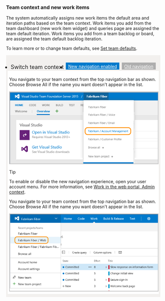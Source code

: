 <a id="new-work-items"></a>

### Team context and new work items  

The system automatically assigns new work items the default area and iteration paths based on the team context. Work items you add from the team dashboard (new work item widget) and queries page are assigned the team default iteration. Work items you add from a team backlog or board, are assigned the team default backlog iteration.  

To learn more or to change team defaults, see [Set team defaults](../scale/set-team-defaults.md).  


<div style="background-color: #f2f0ee;padding-top:10px;padding-bottom:10px;">

<ul class="nav nav-pills" style="padding-right:15px;padding-left:15px;padding-bottom:5px;vertical-align:top;font-size:18px;">
<li style="float:left;" data-toggle="collapse" data-target="#open-team-context">Switch team context</li>
<li style="float: right;"><a style="max-width: 374px;min-width: 120px;vertical-align: top;background-color:#AEAEAE;margin: 0px 0px 0px 8px;min-width:90px;color: #fff;border: solid 2px #AEAEAE;border-radius: 0;padding: 2px 6px 0px 6px;outline-style:none;height:32px;font-size:14px;font-weight:400" data-toggle="pill" href="#old-nav">Old navigation</a></li>
<li class="active" style="float: right"><a style="max-width: 374px;min-width: 120px;vertical-align: top;background-color:#007acc;margin: 0px 0px 0px 0px;min-width:90px;color: #fff;border: solid 2px #007acc;border-radius: 0;padding: 2px 6px 0px 6px;outline-style:none;height:32px;font-size:14px;font-weight:400" data-toggle="pill" href="#new-nav">New navigation enabled</a></li>

</ul>
 
<div id="open-team-context" class="tab-content collapse in fade" style="background-color: #ffffff;margin-left:5px;margin-right:5px;padding: 5px 5px 5px 5px;">

<div id="old-nav" class="tab-pane fade"> 

<p>You navigate to your team context from the top navigation bar as shown. Choose Browse All if the name you want doesn't appear in the list. </p>

<img src="../backlogs/_img/switch-team-project-2.png" alt="Backlog page, old nav, switch team context" style="border: 2px solid #C3C3C3;" />  


</div>

<div id="new-nav" class="tab-pane fade in active"> 

>[!TIP]  
>To enable or disable the new navigation experience, open your user account menu. For more information, see [Work in the web portal, Admin context](../../connect/work-web-portal.md?toc=/vsts/user-guide/toc.json&bc=/vsts/user-guide/breadcrumb/toc.json#admin-context).   

<p>You navigate to your team context from the top navigation bar as shown. Choose Browse All if the name you want doesn't appear in the list. </p>

<img src="../_shared/_img/switch-team-context-new-nav.png" alt="Backlog page, new nav, switch team comtext" style="border: 2px solid #C3C3C3;" />


</div>

</div>
</div> 

